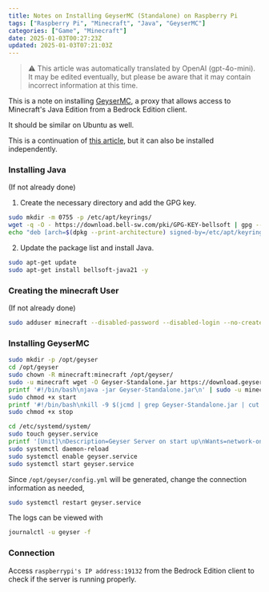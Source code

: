 ```yaml
---
title: Notes on Installing GeyserMC (Standalone) on Raspberry Pi
tags: ["Raspberry Pi", "Minecraft", "Java", "GeyserMC"]
categories: ["Game", "Minecraft"]
date: 2025-01-03T00:27:23Z
updated: 2025-01-03T07:21:03Z
---
```


> ⚠️ This article was automatically translated by OpenAI (gpt-4o-mini).
> It may be edited eventually, but please be aware that it may contain incorrect information at this time.

This is a note on installing [GeyserMC](https://geysermc.org/), a proxy that allows access to Minecraft's Java Edition from a Bedrock Edition client.

It should be similar on Ubuntu as well.

This is a continuation of [this article](/entries/830), but it can also be installed independently.

### Installing Java
(If not already done)

1. Create the necessary directory and add the GPG key.
```bash
sudo mkdir -m 0755 -p /etc/apt/keyrings/
wget -q -O - https://download.bell-sw.com/pki/GPG-KEY-bellsoft | gpg --dearmor | sudo tee /etc/apt/keyrings/GPG-KEY-bellsoft.gpg > /dev/null
echo "deb [arch=$(dpkg --print-architecture) signed-by=/etc/apt/keyrings/GPG-KEY-bellsoft.gpg] https://apt.bell-sw.com/ stable main" | sudo tee /etc/apt/sources.list.d/bellsoft.list
```

2. Update the package list and install Java.
```bash
sudo apt-get update
sudo apt-get install bellsoft-java21 -y
```

### Creating the minecraft User

(If not already done)

```bash
sudo adduser minecraft --disabled-password --disabled-login --no-create-home --gecos ""
```

### Installing GeyserMC

```bash
sudo mkdir -p /opt/geyser
cd /opt/geyser
sudo chown -R minecraft:minecraft /opt/geyser/
sudo -u minecraft wget -O Geyser-Standalone.jar https://download.geysermc.org/v2/projects/geyser/versions/latest/builds/latest/downloads/standalone
printf '#!/bin/bash\njava -jar Geyser-Standalone.jar\n' | sudo -u minecraft tee start > /dev/null
sudo chmod +x start
printf '#!/bin/bash\nkill -9 $(jcmd | grep Geyser-Standalone.jar | cut -d" " -f1)' | sudo -u minecraft tee stop > /dev/null
sudo chmod +x stop
```

```bash
cd /etc/systemd/system/
sudo touch geyser.service
printf '[Unit]\nDescription=Geyser Server on start up\nWants=network-online.target\n[Service]\nUser=minecraft\nWorkingDirectory=/opt/geyser\nExecStart=/opt/geyser/start\nStandardInput=null\n[Install]\nWantedBy=multi-user.target' | sudo tee geyser.service > /dev/null
sudo systemctl daemon-reload
sudo systemctl enable geyser.service
sudo systemctl start geyser.service
```

Since `/opt/geyser/config.yml` will be generated, change the connection information as needed,

```bash
sudo systemctl restart geyser.service
```

The logs can be viewed with

```bash
journalctl -u geyser -f
```

### Connection

Access `raspberrypi's IP address:19132` from the Bedrock Edition client to check if the server is running properly.
